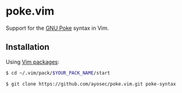 # poke.vim

Support for the [GNU Poke](https://www.gnu.org/software/poke/) syntax in Vim.

## Installation

Using [Vim packages](https://vimhelp.org/repeat.txt.html#packages):

```bash
$ cd ~/.vim/pack/$YOUR_PACK_NAME/start

$ git clone https://github.com/ayosec/poke.vim.git poke-syntax
```
